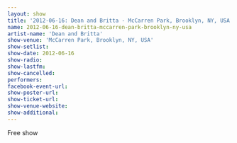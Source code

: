 ```yaml
---
layout: show
title: '2012-06-16: Dean and Britta - McCarren Park, Brooklyn, NY, USA'
name: 2012-06-16-dean-britta-mccarren-park-brooklyn-ny-usa
artist-name: 'Dean and Britta'
show-venue: 'McCarren Park, Brooklyn, NY, USA'
show-setlist: 
show-date: 2012-06-16
show-radio: 
show-lastfm: 
show-cancelled: 
performers: 
facebook-event-url: 
show-poster-url: 
show-ticket-url: 
show-venue-website: 
show-additional: 
---
```


Free show